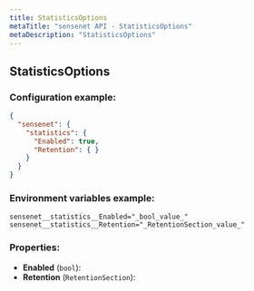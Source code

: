 ```yaml
---
title: StatisticsOptions
metaTitle: "sensenet API - StatisticsOptions"
metaDescription: "StatisticsOptions"
---
```


## StatisticsOptions


### Configuration example:
``` json
{
  "sensenet": {
    "statistics": {
      "Enabled": true,
      "Retention": { }
    }
  }
}
```
### Environment variables example:
```
sensenet__statistics__Enabled="_bool_value_"
sensenet__statistics__Retention="_RetentionSection_value_"
```
### Properties:
- **Enabled** (`bool`): 
- **Retention** (`RetentionSection`): 

